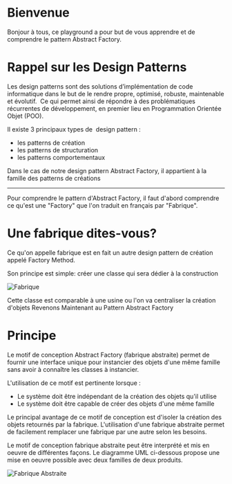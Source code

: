 # Bienvenue

Bonjour à tous, ce playground a pour but de vous apprendre et de comprendre le pattern Abstract Factory.

# Rappel sur les Design Patterns

Les design patterns sont des solutions d’implémentation de code informatique dans le but de le rendre propre, optimisé, robuste, maintenable et évolutif.  Ce qui permet ainsi de répondre à des problématiques récurrentes de développement, en premier lieu en Programmation Orientée Objet (POO). 

Il existe 3 principaux types de  design pattern :
- les patterns de création
- les patterns de structuration
- les patterns comportementaux 

Dans le cas de notre design pattern Abstract Factory, il appartient à la famille des patterns de créations

---

Pour comprendre le pattern d'Abstract Factory, il faut d'abord comprendre ce qu'est une "Factory" que l'on traduit en français par "Fabrique".

# Une fabrique dites-vous?

Ce qu'on appelle fabrique est en fait un autre design pattern de création appelé Factory Method.

Son principe est simple: créer une classe qui sera dédier à la construction 

![Fabrique](https://img4.hostingpics.net/pics/275278Designpatternfabrique.png)

Cette classe est comparable à une usine ou l'on va centraliser la création d'objets
Revenons Maintenant au Pattern Abstract Factory

# Principe

Le motif de conception Abstract Factory (fabrique abstraite) permet de fournir une interface unique pour instancier des objets d'une même famille sans avoir à connaître les classes à instancier.

L'utilisation de ce motif est pertinente lorsque :

- Le système doit être indépendant de la création des objets qu'il utilise
- Le système doit être capable de créer des objets d'une même famille

Le principal avantage de ce motif de conception est d'isoler la création des objets retournés par la fabrique. L'utilisation d'une fabrique abstraite permet de facilement remplacer une fabrique par une autre selon les besoins.

Le motif de conception fabrique abstraite peut être interprété et mis en oeuvre de différentes façons. Le diagramme UML ci-dessous propose une mise en oeuvre possible avec deux familles de deux produits.

![Fabrique Abstraite](https://img4.hostingpics.net/pics/712545dp006.png)



